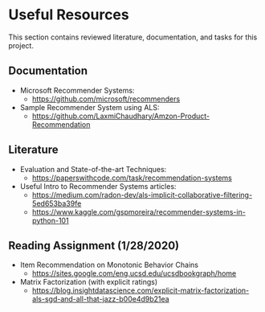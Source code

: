 # Useful Resources 

This section contains reviewed literature, documentation, and tasks for this project.

## Documentation

- Microsoft Recommender Systems:
  - https://github.com/microsoft/recommenders
- Sample Recommender System using ALS:
  - https://github.com/LaxmiChaudhary/Amzon-Product-Recommendation

## Literature

- Evaluation and State-of-the-art Techniques:
  - https://paperswithcode.com/task/recommendation-systems
- Useful Intro to Recommender Systems articles:
  - https://medium.com/radon-dev/als-implicit-collaborative-filtering-5ed653ba39fe
  - https://www.kaggle.com/gspmoreira/recommender-systems-in-python-101

## Reading Assignment (1/28/2020)

- Item Recommendation on Monotonic Behavior Chains
    - https://sites.google.com/eng.ucsd.edu/ucsdbookgraph/home
- Matrix Factorization (with explicit ratings)
    - https://blog.insightdatascience.com/explicit-matrix-factorization-als-sgd-and-all-that-jazz-b00e4d9b21ea
